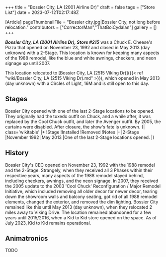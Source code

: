 +++
title = "Bossier City, LA (2001 Airline Dr)"
draft = false
tags = ["Store List"]
date = 2023-07-12T02:17:48Z

[Article]
pageThumbnailFile = "Bossier city.jpg|Bossier City, not long before relocation."
contributors = ["CorrectorMan","ThatBoiCydalan"]
gallery = []
+++

<b><i>Bossier City, LA (2001 Airline Dr), Store #215</b></i> was a Chuck E. Cheese's Pizza that opened on November 23, 1992 and closed in May 2013 (day unknown) with a 2-Stage. This location is known for keeping many aspects of the 1988 remodel, like the blue and white awnings, checkers, and neon signage up until 2007.

This location relocated to [Bossier City, LA (2515 Viking Dr)]({{< ref "wiki/Bossier City, LA (2515 Viking Dr).md" >}}), which opened in May 2013 (day unknown) with a Circles of Light, 16M and is still open to this day.

<h2> Stages </h2>
Bossier City opened with one of the last 2-Stage locations to be opened. They originally had the tuxedo outfit on Chuck, and a while after, it was replaced by the Cool Chuck outfit, and later the Avenger outfit. By 2005, the curtains were disabled. After closure, the show's fate is unknown.
{| class='wikitable'
|+
!Stage
!Installed 
!Removed
!Notes
|-
|2-Stage
|November 1992
|May 2013
|One of the last 2-Stage locations opened.
|}

<h2>History</h2>
Bossier City's CEC opened on November 23, 1992 with the 1988 remodel and the 2-Stage. Strangely, when they received all 3 Phases within their respective years, many aspects of the 1988 remodel stayed behind, including checkers, awnings, and the neon signage. In 2007, they received the 2005 update to the 2003 'Cool Chuck' Reconfiguration / Major Remodel Initiative, which included removing all older decor for newer decor, tearing down the showroom walls and balcony seating, got rid of all 1988 remodel elements, changed the exterior, and removed the dim lighting. Bossier City remained like this until May 2013 (day unknown), when they relocated 2 miles away to Viking Drive. The location remained abandoned for a few years until 2015/2016, when a Kid to Kid store opened on the space. As of July 2023, Kid to Kid remains operational.




<h2>Animatronics</h2>
TODO